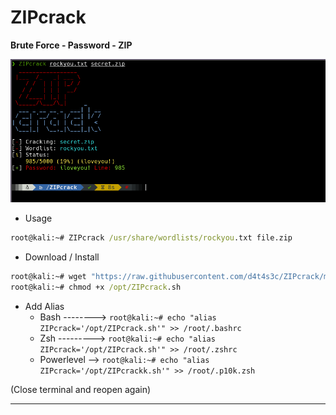 # ZIPcrack

**Brute Force - Password - ZIP**

![](/screenshot.png)

* Usage

```cmd
root@kali:~# ZIPcrack /usr/share/wordlists/rockyou.txt file.zip
```

* Download / Install
```cmd
root@kali:~# wget "https://raw.githubusercontent.com/d4t4s3c/ZIPcrack/main/ZIPcrack.sh" -O /opt/ZIPcrack.sh
root@kali:~# chmod +x /opt/ZIPcrack.sh
```

* Add Alias
  * Bash --------> `root@kali:~# echo "alias ZIPcrack='/opt/ZIPcrack.sh'" >> /root/.bashrc`
  * Zsh ---------> `root@kali:~# echo "alias ZIPcrack='/opt/ZIPcrack.sh'" >> /root/.zshrc`
  * Powerlevel --> `root@kali:~# echo "alias ZIPcrack='/opt/ZIPcrackk.sh'" >> /root/.p10k.zsh`

(Close terminal and reopen again)

---
